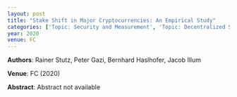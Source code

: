 ```yaml
---
layout: post
title: "Stake Shift in Major Cryptocurrencies: An Empirical Study"
categories: ['Topic: Security and Measurement', 'Topic: Decentralized Systems', '2020', 'Venue: FC']
year: 2020
venue: FC
---
```

**Authors**: Rainer Stutz, Peter Gazi, Bernhard Haslhofer, Jacob Illum

**Venue**: FC (2020)

**Abstract**: Abstract not available
